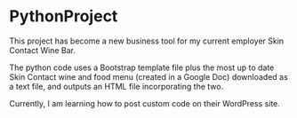 # PythonProject

This project has become a new business tool for my current employer Skin Contact Wine Bar.

The python code uses a Bootstrap template file plus the most up to date Skin Contact wine and food menu (created in a Google Doc) downloaded as a text file, and outputs an HTML file incorporating the two.

Currently, I am learning how to post custom code on their WordPress site.

